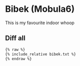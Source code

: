 # Bibek (Mobula6)

This is my favourite indoor whoop

## Diff all

```sh
{% raw %}
{% include_relative bibek.txt %}
{% endraw %}
```